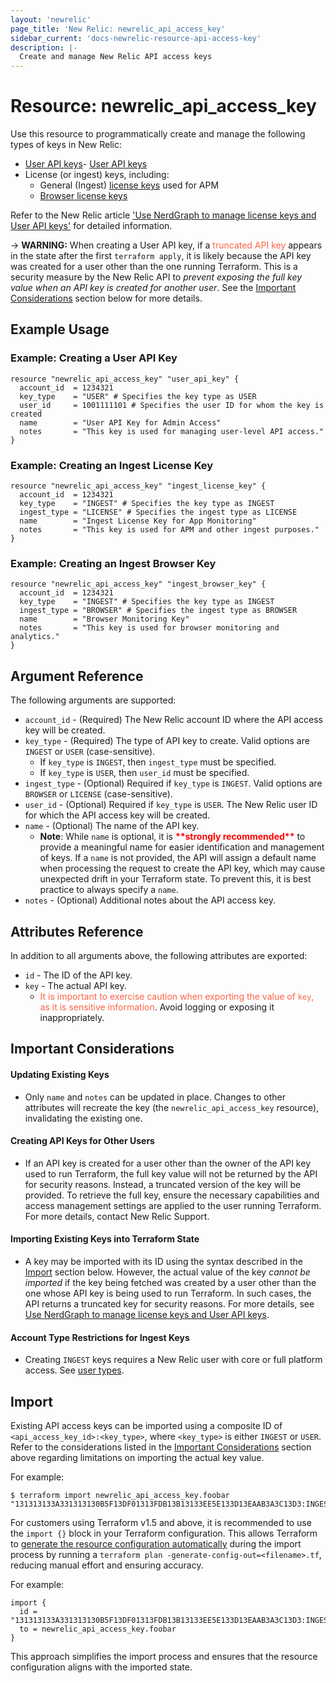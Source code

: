 ```yaml
---
layout: 'newrelic'
page_title: 'New Relic: newrelic_api_access_key'
sidebar_current: 'docs-newrelic-resource-api-access-key'
description: |-
  Create and manage New Relic API access keys
---
```


# Resource: newrelic_api_access_key

Use this resource to programmatically create and manage the following types of keys in New Relic:
- [User API keys](https://docs.newrelic.com/docs/apis/get-started/intro-apis/types-new-relic-api-keys#user-api-key)- [User API keys](https://docs.newrelic.com/docs/apis/get-started/intro-apis/types-new-relic-api-keys#user-api-key)
- License (or ingest) keys, including:
  - General (Ingest) [license keys](https://docs.newrelic.com/docs/accounts/install-new-relic/account-setup/license-key) used for APM
  - [Browser license keys](https://docs.newrelic.com/docs/browser/new-relic-browser/configuration/copy-browser-monitoring-license-key-app-id)

Refer to the New Relic article ['Use NerdGraph to manage license keys and User API keys'](https://docs.newrelic.com/docs/apis/nerdgraph/examples/use-nerdgraph-manage-license-keys-user-keys) for detailed information.

-> **WARNING:** When creating a User API key, if a <span style="color:tomato;">truncated API key</span> appears in the state after the first `terraform apply`, it is likely because the API key was created for a user other than the one running Terraform. This is a security measure by the New Relic API to _prevent exposing the full key value when an API key is created for another user_. See the [Important Considerations](#creating-api-keys-for-other-users) section below for more details.

## Example Usage

### Example: Creating a User API Key
```
resource "newrelic_api_access_key" "user_api_key" {
  account_id  = 1234321
  key_type    = "USER" # Specifies the key type as USER
  user_id     = 1001111101 # Specifies the user ID for whom the key is created
  name        = "User API Key for Admin Access"
  notes       = "This key is used for managing user-level API access."
}
```

### Example: Creating an Ingest License Key
```
resource "newrelic_api_access_key" "ingest_license_key" {
  account_id  = 1234321
  key_type    = "INGEST" # Specifies the key type as INGEST
  ingest_type = "LICENSE" # Specifies the ingest type as LICENSE
  name        = "Ingest License Key for App Monitoring"
  notes       = "This key is used for APM and other ingest purposes."
}
```

### Example: Creating an Ingest Browser Key
```
resource "newrelic_api_access_key" "ingest_browser_key" {
  account_id  = 1234321
  key_type    = "INGEST" # Specifies the key type as INGEST
  ingest_type = "BROWSER" # Specifies the ingest type as BROWSER
  name        = "Browser Monitoring Key"
  notes       = "This key is used for browser monitoring and analytics."
}
```

## Argument Reference

The following arguments are supported:

- `account_id` - (Required) The New Relic account ID where the API access key will be created.
- `key_type` - (Required) The type of API key to create. Valid options are `INGEST` or `USER` (case-sensitive).
  - If `key_type` is `INGEST`, then `ingest_type` must be specified.
  - If `key_type` is `USER`, then `user_id` must be specified.
- `ingest_type` - (Optional) Required if `key_type` is `INGEST`. Valid options are `BROWSER` or `LICENSE` (case-sensitive).
- `user_id` - (Optional) Required if `key_type` is `USER`. The New Relic user ID for which the API access key will be created.
- `name` - (Optional) The name of the API key.
  - **Note**: While `name` is optional, it is <b style="color:red;">\*\*strongly recommended\*\*</b> to provide a meaningful name for easier identification and management of keys. If a `name` is not provided, the API will assign a default name when processing the request to create the API key, which may cause unexpected drift in your Terraform state. To prevent this, it is best practice to always specify a `name`.
- `notes` - (Optional) Additional notes about the API access key.

## Attributes Reference

In addition to all arguments above, the following attributes are exported:

- `id` - The ID of the API key.
- `key` - The actual API key.
  - <span style="color:tomato;">It is important to exercise caution when exporting the value of `key`, as it is sensitive information</span>. Avoid logging or exposing it inappropriately.

## Important Considerations
#### Updating Existing Keys
- Only `name` and `notes` can be updated in place. Changes to other attributes will recreate the key (the `newrelic_api_access_key` resource), invalidating the existing one.

#### Creating API Keys for Other Users
- If an API key is created for a user other than the owner of the API key used to run Terraform, the full key value will not be returned by the API for security reasons. Instead, a truncated version of the key will be provided. To retrieve the full key, ensure the necessary capabilities and access management settings are applied to the user running Terraform. For more details, contact New Relic Support.

#### Importing Existing Keys into Terraform State
- A key may be imported with its ID using the syntax described in the [Import](#import) section below. However, the actual value of the key _cannot be imported_ if the key being fetched was created by a user other than the one whose API key is being used to run Terraform. In such cases, the API returns a truncated key for security reasons. For more details, see [Use NerdGraph to manage license keys and User API keys](https://docs.newrelic.com/docs/apis/nerdgraph/examples/use-nerdgraph-manage-license-keys-user-keys/#query-keys).

#### Account Type Restrictions for Ingest Keys
- Creating `INGEST` keys requires a New Relic user with core or full platform access. See [user types](https://docs.newrelic.com/docs/accounts/accounts-billing/new-relic-one-user-management/user-type/#api-access).

## Import

Existing API access keys can be imported using a composite ID of `<api_access_key_id>:<key_type>`, where `<key_type>` is either `INGEST` or `USER`. Refer to the considerations listed in the [Important Considerations](#importing-existing-keys-into-terraform-state) section above regarding limitations on importing the actual key value.

For example:
```
$ terraform import newrelic_api_access_key.foobar "131313133A331313130B5F13DF01313FDB13B13133EE5E133D13EAAB3A3C13D3:INGEST"
```

For customers using Terraform v1.5 and above, it is recommended to use the `import {}` block in your Terraform configuration. This allows Terraform to [generate the resource configuration automatically](https://developer.hashicorp.com/terraform/language/import/generating-configuration#workflow) during the import process by running a `terraform plan -generate-config-out=<filename>.tf`, reducing manual effort and ensuring accuracy.

For example:
```hcl
import {
  id = "131313133A331313130B5F13DF01313FDB13B13133EE5E133D13EAAB3A3C13D3:INGESTT"
  to = newrelic_api_access_key.foobar
}
```

This approach simplifies the import process and ensures that the resource configuration aligns with the imported state.